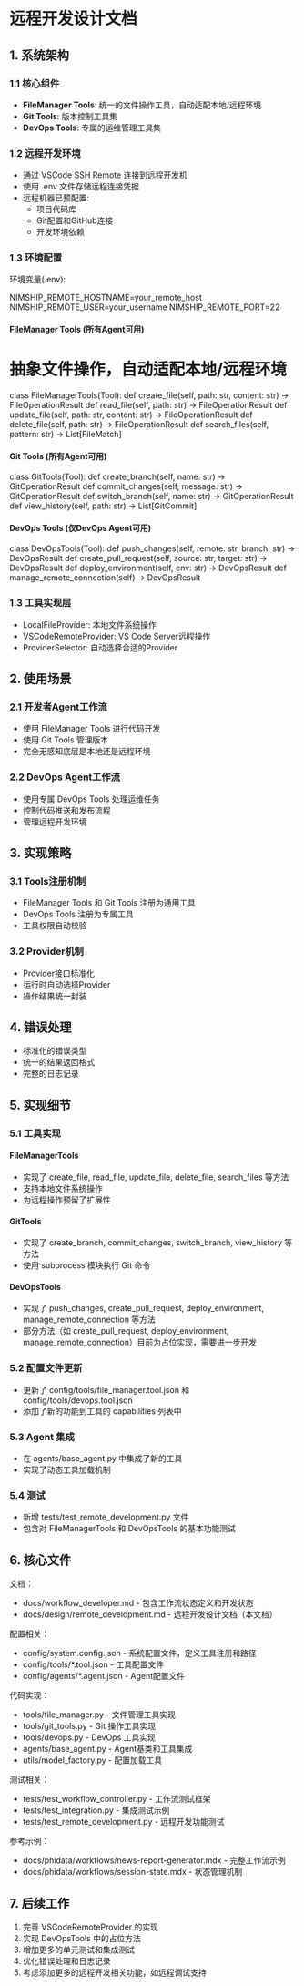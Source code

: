 # 远程开发设计文档

## 1. 系统架构

### 1.1 核心组件
- **FileManager Tools**: 统一的文件操作工具，自动适配本地/远程环境
- **Git Tools**: 版本控制工具集
- **DevOps Tools**: 专属的运维管理工具集

### 1.2 远程开发环境
- 通过 VSCode SSH Remote 连接到远程开发机
- 使用 .env 文件存储远程连接凭据
- 远程机器已预配置:
  - 项目代码库
  - Git配置和GitHub连接
  - 开发环境依赖

### 1.3 环境配置
环境变量(.env):

NIMSHIP_REMOTE_HOSTNAME=your_remote_host
NIMSHIP_REMOTE_USER=your_username
NIMSHIP_REMOTE_PORT=22

#### FileManager Tools (所有Agent可用)

# 抽象文件操作，自动适配本地/远程环境
class FileManagerTools(Tool):
    def create_file(self, path: str, content: str) -> FileOperationResult
    def read_file(self, path: str) -> FileOperationResult
    def update_file(self, path: str, content: str) -> FileOperationResult
    def delete_file(self, path: str) -> FileOperationResult
    def search_files(self, pattern: str) -> List[FileMatch]


#### Git Tools (所有Agent可用)

class GitTools(Tool):
    def create_branch(self, name: str) -> GitOperationResult
    def commit_changes(self, message: str) -> GitOperationResult
    def switch_branch(self, name: str) -> GitOperationResult
    def view_history(self, path: str) -> List[GitCommit]


#### DevOps Tools (仅DevOps Agent可用)

class DevOpsTools(Tool):
    def push_changes(self, remote: str, branch: str) -> DevOpsResult
    def create_pull_request(self, source: str, target: str) -> DevOpsResult
    def deploy_environment(self, env: str) -> DevOpsResult
    def manage_remote_connection(self) -> DevOpsResult


### 1.3 工具实现层
- LocalFileProvider: 本地文件系统操作
- VSCodeRemoteProvider: VS Code Server远程操作
- ProviderSelector: 自动选择合适的Provider

## 2. 使用场景

### 2.1 开发者Agent工作流
- 使用 FileManager Tools 进行代码开发
- 使用 Git Tools 管理版本
- 完全无感知底层是本地还是远程环境

### 2.2 DevOps Agent工作流
- 使用专属 DevOps Tools 处理运维任务
- 控制代码推送和发布流程
- 管理远程开发环境

## 3. 实现策略

### 3.1 Tools注册机制
- FileManager Tools 和 Git Tools 注册为通用工具
- DevOps Tools 注册为专属工具
- 工具权限自动校验

### 3.2 Provider机制
- Provider接口标准化
- 运行时自动选择Provider
- 操作结果统一封装

## 4. 错误处理
- 标准化的错误类型
- 统一的结果返回格式
- 完整的日志记录

## 5. 实现细节

### 5.1 工具实现

#### FileManagerTools
- 实现了 create_file, read_file, update_file, delete_file, search_files 等方法
- 支持本地文件系统操作
- 为远程操作预留了扩展性

#### GitTools
- 实现了 create_branch, commit_changes, switch_branch, view_history 等方法
- 使用 subprocess 模块执行 Git 命令

#### DevOpsTools
- 实现了 push_changes, create_pull_request, deploy_environment, manage_remote_connection 等方法
- 部分方法（如 create_pull_request, deploy_environment, manage_remote_connection）目前为占位实现，需要进一步开发

### 5.2 配置文件更新
- 更新了 config/tools/file_manager.tool.json 和 config/tools/devops.tool.json
- 添加了新的功能到工具的 capabilities 列表中

### 5.3 Agent 集成
- 在 agents/base_agent.py 中集成了新的工具
- 实现了动态工具加载机制

### 5.4 测试
- 新增 tests/test_remote_development.py 文件
- 包含对 FileManagerTools 和 DevOpsTools 的基本功能测试

## 6. 核心文件

文档：
- docs/workflow_developer.md - 包含工作流状态定义和开发状态
- docs/design/remote_development.md - 远程开发设计文档（本文档）

配置相关：
- config/system.config.json - 系统配置文件，定义工具注册和路径
- config/tools/*.tool.json - 工具配置文件
- config/agents/*.agent.json - Agent配置文件

代码实现：
- tools/file_manager.py - 文件管理工具实现
- tools/git_tools.py - Git 操作工具实现
- tools/devops.py - DevOps 工具实现
- agents/base_agent.py - Agent基类和工具集成
- utils/model_factory.py - 配置加载工具

测试相关：
- tests/test_workflow_controller.py - 工作流测试框架
- tests/test_integration.py - 集成测试示例
- tests/test_remote_development.py - 远程开发功能测试

参考示例：
- docs/phidata/workflows/news-report-generator.mdx - 完整工作流示例
- docs/phidata/workflows/session-state.mdx - 状态管理机制

## 7. 后续工作

1. 完善 VSCodeRemoteProvider 的实现
2. 实现 DevOpsTools 中的占位方法
3. 增加更多的单元测试和集成测试
4. 优化错误处理和日志记录
5. 考虑添加更多的远程开发相关功能，如远程调试支持
